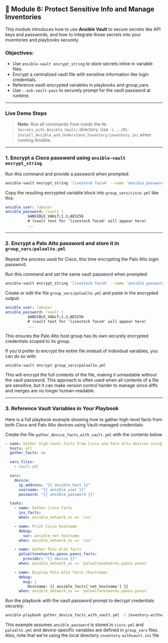 ## 🔐 Module 6: Protect Sensitive Info and Manage Inventories

This module introduces how to use **Ansible Vault** to secure secrets like API keys and passwords, and how to integrate those secrets into your inventories and playbooks securely.

### Objectives:
- Use `ansible-vault encrypt_string` to store secrets inline in variable files.
- Encrypt a centralized vault file with sensitive information like login credentials.
- Reference vault-encrypted variables in playbooks and group_vars.
- Use `--ask-vault-pass` to securely prompt for the vault password at runtime.

---

### Live Demo Steps
> **Note:** Run all commands from inside the `M6-Secrets_with_Ansible_Vault/` directory. Use `-i ../M1-Install_Ansible_and_Understand_Inventory/inventory.ini` when running Ansible.

---

### 1. Encrypt a Cisco password using `ansible-vault encrypt_string`

Run this command and provide a password when prompted:

```bash
ansible-vault encrypt_string 'livestock Taco4' --name 'ansible_password'
```

Copy the resulting encrypted variable block into `group_vars/cisco.yml` like this:

```yaml
ansible_user: labuser
ansible_password: !vault |
          $ANSIBLE_VAULT;1.1;AES256
          # (vault text for 'livestock Taco4' will appear here)
          ...
```

---

### 2. Encrypt a Palo Alto password and store it in `group_vars/paloalto.yml`

Repeat the process used for Cisco, this time encrypting the Palo Alto login password.

Run this command and set the same vault password when prompted:

```bash
ansible-vault encrypt_string 'livestock Taco4' --name 'ansible_password'
```

Create or edit the file `group_vars/paloalto.yml` and paste in the encrypted output:

```yaml
ansible_user: labuser
ansible_password: !vault |
          $ANSIBLE_VAULT;1.1;AES256
          # (vault text for 'livestock Taco4' will appear here)
          ...
```

This ensures the Palo Alto host group has its own securely encrypted credentials scoped to its group.

If you'd prefer to encrypt the entire file instead of individual variables, you can do so with:

```bash
ansible-vault encrypt group_vars/paloalto.yml
```

This will encrypt the full contents of the file, making it unreadable without the vault password. This approach is often used when all contents of a file are sensitive, but it can make version control harder to manage since diffs and merges are no longer human-readable.

---

### 3. Reference Vault Variables in Your Playbook

Here is a full playbook example showing how to gather high-level facts from both Cisco and Palo Alto devices using Vault-managed credentials:

Create the file `gather_device_facts_with_vault.yml` with the contents below
```yaml
- name: Gather high-level facts from Cisco and Palo Alto devices using Vault
  hosts: all
  gather_facts: no

  vars_files:
    - vault.yml

  vars:
    device:
      ip_address: "{{ ansible_host }}"
      username: "{{ ansible_user }}"
      password: "{{ ansible_password }}"

  tasks:
    - name: Gather Cisco facts
      ios_facts:
      when: ansible_network_os == 'ios'

    - name: Print Cisco hostname
      debug:
        var: ansible_net_hostname
      when: ansible_network_os == 'ios'

    - name: Gather Palo Alto facts
      paloaltonetworks.panos.panos_facts:
        provider: "{{ device }}"
      when: ansible_network_os == 'paloaltonetworks.panos.panos'

    - name: Display Palo Alto facts (hostname)
      debug:
        msg: |
          Hostname: {{ ansible_facts['net_hostname'] }}
      when: ansible_network_os == 'paloaltonetworks.panos.panos'
```

Run the playbook with the vault password prompt to decrypt credentials securely:

```bash
ansible-playbook gather_device_facts_with_vault.yml -i inventory-withvault.ini --ask-vault-pass
```

This example assumes `ansible_password` is stored in `cisco.yml` and `paloalto.yml` and device-specific variables are defined in `group_vars` files.
Also, note that we're using the local directory `inventory-withvault.ini` file
